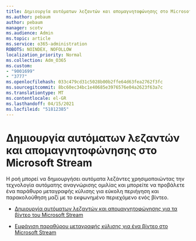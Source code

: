 ```yaml
---
title: Δημιουργία αυτόματων λεζαντών και απομαγνητοφώνησης στο Microsoft Stream
ms.author: pebaum
author: pebaum
manager: scotv
ms.audience: Admin
ms.topic: article
ms.service: o365-administration
ROBOTS: NOINDEX, NOFOLLOW
localization_priority: Normal
ms.collection: Adm_O365
ms.custom:
- "9001699"
- "3777"
ms.openlocfilehash: 033c479cd31c5028b00b2ffe64d63fea2762f3fc
ms.sourcegitcommit: 8bc60ec34bc1e40685e3976576e04a2623f63a7c
ms.translationtype: MT
ms.contentlocale: el-GR
ms.lasthandoff: 04/15/2021
ms.locfileid: "51812385"
---
```

# <a name="generate-automatic-captions-and-a-transcript-in-microsoft-stream"></a>Δημιουργία αυτόματων λεζαντών και απομαγνητοφώνησης στο Microsoft Stream

Η ροή μπορεί να δημιουργήσει αυτόματα λεζάντες χρησιμοποιώντας την τεχνολογία αυτόματης αναγνώρισης ομιλίας και μπορείτε να προβάλετε ένα παράθυρο μεταγραφής κύλισης για εύκολη περιήγηση και παρακολούθηση μαζί με το εκφωνημένο περιεχόμενο ενός βίντεο.

- [Δημιουργία αυτόματων λεζαντών και απομαγνητοφώνησης για τα βίντεο του Microsoft Stream](https://docs.microsoft.com/stream/portal-autogenerate-captions)

- [Εμφάνιση παραθύρου μεταγραφής κύλισης για ένα βίντεο στο Microsoft Stream](https://docs.microsoft.com/stream/portal-configure-transcript-mode)
